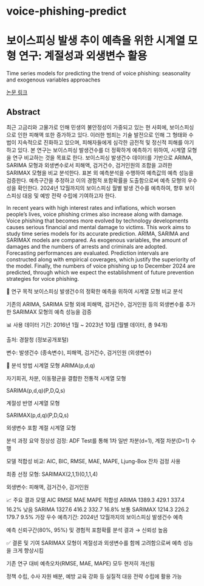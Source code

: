 # voice-phishing-predict

# 보이스피싱 발생 추이 예측을 위한 시계열 모형 연구: 계절성과 외생변수 활용
Time series models for predicting the trend of voice phishing: seasonality and exogenous variables approaches

[논문 링크](http://www.kcgsa.org/html/sub0501.html?pageNm=article&journal=1&code=452769&issue=0&Page=1&year=2024&searchType=title&searchValue=%EB%B3%B4%EC%9D%B4%EC%8A%A4%ED%94%BC%EC%8B%B1%20%EB%B0%9C%EC%83%9D%20%EC%B6%94%EC%9D%B4%20%EC%98%88%EC%B8%A1%EC%9D%84%20%EC%9C%84%ED%95%9C%20%EC%8B%9C%EA%B3%84%EC%97%B4%20%EB%AA%A8%ED%98%95%20%EC%97%B0%EA%B5%AC:%20%EA%B3%84%EC%A0%88%EC%84%B1%EA%B3%BC%20%EC%99%B8%EC%83%9D%EB%B3%80%EC%88%98%20%ED%99%9C%EC%9A%A9)

## Abstract
최근 고금리와 고물가로 인해 민생의 불안정성이 가중되고 있는 현 사회에, 보이스피싱으로 인한 피해액 또한 증가하고 있다. 이러한 범죄는 기술 발전으로 인해 그 형태와 수법이 지속적으로 진화하고 있으며, 피해자들에게 심각한 금전적 및 정신적 피해를 야기하고 있다. 본 연구는 보이스피싱 발생건수를 더 정확하게 예측하기 위하여, 시계열 모형을 연구 비교하는 것을 목표로 한다. 보이스피싱 발생건수 데이터를 기반으로 ARIMA, SARIMA 모형과 외생변수로서 피해액, 검거건수, 검거인원의 조합을 고려한 SARIMAX 모형을 비교 분석한다. 표본 외 예측분석을 수행하여 예측값의 예측 성능을 검증한다. 예측구간을 추정하고 이의 경험적 포함확률을 도출함으로써 예측 모형의 우수성을 확인한다. 2024년 12월까지의 보이스피싱 월별 발생 건수를 예측하여, 향후 보이스피싱 대응 및 예방 전략 수립에 기여하고자 한다.


In recent years with high interest rates and inflations, which worsen people’s lives, voice phishing crimes also increase along with damage. Voice phishing that becomes more evolved by technology developments causes serious financial and mental damage to victims. This work aims to study time series models for its accurate prediction. ARIMA, SARIMA and SARIMAX models are compared. As exogenous variables, the amount of damages and the numbers of arrests and criminals are adopted. Forecasting performances are evaluated. Prediction intervals are constructed along with empirical coverages, which justify the superiority of the model. Finally, the numbers of voice phishing up to December 2024 are predicted, through which we expect the establishment of future prevention strategies for voice phishing.

📌 연구 목적
보이스피싱 발생건수의 정확한 예측을 위하여 시계열 모형 비교 분석

기존의 ARIMA, SARIMA 모형 외에 피해액, 검거건수, 검거인원 등의 외생변수를 추가한 SARIMAX 모형의 예측 성능을 검증

📊 사용 데이터
기간: 2016년 1월 ~ 2023년 10월 (월별 데이터, 총 94개)

출처: 경찰청 (정보공개포털)

변수: 발생건수 (종속변수), 피해액, 검거건수, 검거인원 (외생변수)

🧪 분석 방법
시계열 모형
ARIMA(p,d,q)

자기회귀, 차분, 이동평균을 결합한 전통적 시계열 모형

SARIMA(p,d,q)(P,D,Q,s)

계절성 반영 시계열 모형

SARIMAX(p,d,q)(P,D,Q,s)

외생변수 포함 계절 시계열 모형

분석 과정 요약
정상성 검정: ADF Test를 통해 1차 일반 차분(d=1), 계절 차분(D=1) 수행

모델 적합성 비교: AIC, BIC, RMSE, MAE, MAPE, Ljung-Box 잔차 검정 사용

최종 선정 모형: SARIMAX(2,1,1)(0,1,1,4)

외생변수: 피해액, 검거건수, 검거인원

📈 주요 결과
모델	AIC	RMSE	MAE	MAPE	적합성
ARIMA	1389.3	429.1	337.4	16.2%	낮음
SARIMA	1327.6	416.2	332.7	16.8%	보통
SARIMAX	1214.3	226.2	179.7	9.5%	가장 우수
예측기간: 2024년 12월까지의 보이스피싱 발생건수 예측

예측 신뢰구간(80%, 95%) 및 경험적 포함확률 분석 결과 → 신뢰성 높음

✅ 결론 및 기여
SARIMAX 모형이 계절성과 외생변수를 함께 고려함으로써 예측 성능을 크게 향상시킴

기존 연구 대비 예측오차(RMSE, MAE, MAPE) 모두 현저히 개선됨

정책 수립, 수사 자원 배분, 예방 교육 강화 등 실질적 대응 전략 수립에 활용 가능


